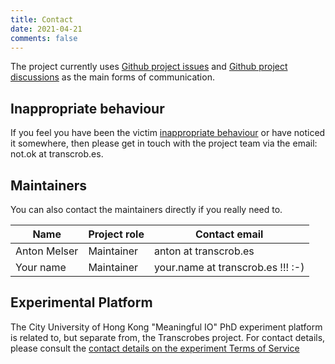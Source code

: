 ```yaml
---
title: Contact
date: 2021-04-21
comments: false
---
```


The project currently uses [Github project issues](https://github.com/transcrobes/transcrobes/issues) and [Github project discussions](https://github.com/transcrobes/transcrobes/discussions) as the main forms of communication.

## Inappropriate behaviour
If you feel you have been the victim [inappropriate behaviour](/page/code_of_conduct) or have noticed it somewhere, then please get in touch with the project team via the email: not.ok at transcrob.es.

## Maintainers
You can also contact the maintainers directly if you really need to.

| Name | Project role | Contact email |
|----|----|----|
| Anton Melser | Maintainer | anton at transcrob.es |
| Your name | Maintainer | your.name at transcrob.es !!! :-) |

## Experimental Platform
The City University of Hong Kong "Meaningful IO" PhD experiment platform is related to, but separate from, the Transcrobes project. For contact details, please consult the [contact details on the experiment Terms of Service](https://am.transcrob.es/tos/)
